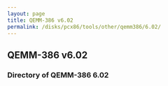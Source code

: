 ```yaml
---
layout: page
title: QEMM-386 v6.02
permalink: /disks/pcx86/tools/other/qemm386/6.02/
---
```


QEMM-386 v6.02
--------------

### Directory of QEMM-386 6.02


